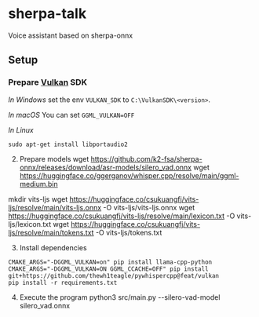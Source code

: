 # sherpa-talk

Voice assistant based on sherpa-onnx

## Setup

### Prepare [Vulkan](https://vulkan.lunarg.com/) SDK


*In Windows*
set the env `VULKAN_SDK` to `C:\VulkanSDK\<version>`.

*In macOS*
You can set `GGML_VULKAN=OFF`

*In Linux*

```console
sudo apt-get install libportaudio2
```

2. Prepare models
wget https://github.com/k2-fsa/sherpa-onnx/releases/download/asr-models/silero_vad.onnx
wget https://huggingface.co/ggerganov/whisper.cpp/resolve/main/ggml-medium.bin

mkdir vits-ljs
wget https://huggingface.co/csukuangfj/vits-ljs/resolve/main/vits-ljs.onnx -O vits-ljs/vits-ljs.onnx
wget https://huggingface.co/csukuangfj/vits-ljs/resolve/main/lexicon.txt -O vits-ljs/lexicon.txt
wget https://huggingface.co/csukuangfj/vits-ljs/resolve/main/tokens.txt -O vits-ljs/tokens.txt

3. Install dependencies

```console
CMAKE_ARGS="-DGGML_VULKAN=on" pip install llama-cpp-python
CMAKE_ARGS="-DGGML_VULKAN=ON GGML_CCACHE=OFF" pip install git+https://github.com/thewh1teagle/pywhispercpp@feat/vulkan
pip install -r requirements.txt
```

4. Execute the program
python3 src/main.py --silero-vad-model silero_vad.onnx